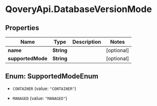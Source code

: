 # QoveryApi.DatabaseVersionMode

## Properties

Name | Type | Description | Notes
------------ | ------------- | ------------- | -------------
**name** | **String** |  | [optional] 
**supportedMode** | **String** |  | [optional] 



## Enum: SupportedModeEnum


* `CONTAINER` (value: `"CONTAINER"`)

* `MANAGED` (value: `"MANAGED"`)




